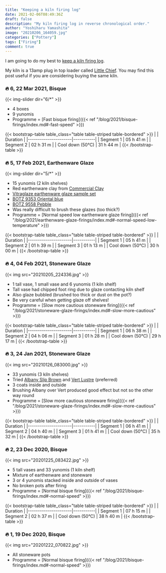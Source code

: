 ```yaml
---
title: "Keeping a kiln firing log"
date: 2021-02-06T08:49:36Z
draft: false
description: "My kiln firing log in reverse chronological order."
author: "Yoshiharu Yamashita"
image: "20210206_164059.jpg"
categories: ["Pottery"]
tags: ["Firing"]
comment: true
---
```


I am going to do my best to [keep a kiln firing log](https://alongthelanes.com/2019/11/26/keeping-a-kiln-log-free-template/).

My kiln is a 13amp plug in top loader called [Little Chief](https://northernkilns.com/plug-in-kilns/). You may find this post useful if you are considering buying the same kiln.

### :fire: 6, 22 Mar 2021, Bisque

{{< img-slider dir="6/*" >}}

- 4 boxes
- 9 yunomis
- Programme = [Fast bisque firing]({{< ref "/blog/2021/bisque-firings/index.md#-fast-speed" >}})

{{< bootstrap-table table_class="table table-striped table-bordered" >}}
|                      | Duration  |
|----------------------|-----------|
| Segment 1            | 05 h 41 m |
| Segment 2            | 02 h 31 m |
| Cool down (50&deg;C) | 31 h 44 m |
{{< /bootstrap-table >}}

### :fire: 5, 17 Feb 2021, Earthenware Glaze

{{< img-slider dir="5/*" >}}

- 15 yunomis (2 kiln shelves)
- Red earthenware clay from [Commercial Clay](http://www.commercialclay.co.uk/)
- [Vitraglaze earthenware glaze sample set](https://www.hot-clay.com/vitraglaze-earthenware-glaze-sample-set.html)
- [BOTZ 9353 Oriental blue](https://www.botz-glasuren.de/en/productoverview/9353/Orientblau/47)
- [BOTZ 9558 Pebble](https://www.botz-glasuren.de/en/productoverview/9558/Kiesel/231)
- Was really difficult to brush these glazes (too thick?)
- Programme = [Normal speed low earthenware glaze firing]({{< ref "/blog/2021/earthenware-glaze-firings/index.md#-normal-speed-low-temperature" >}})

{{< bootstrap-table table_class="table table-striped table-bordered" >}}
|                      | Duration  |
|----------------------|-----------|
| Segment 1            | 05 h 41 m |
| Segment 2            | 01 h 39 m |
| Segment 3            | 01 h 13 m |
| Cool down (50&deg;C) | 30 h 00 m |
{{< /bootstrap-table >}}

### :fire: 4, 04 Feb 2021, Stoneware Glaze

{{< img src="20210205_224336.jpg" >}}

- 1 tall vase, 1 small vase and 6 yunomis (1 kiln shelf)
- Tall vase had chipped foot ring due to glaze contacting kiln shelf
- Also glaze bubbled (brushed too thick or dust on the pot?)
- Be very careful when getting glaze off shelves!
- Programme = [Slow more cautious stoneware firing]({{< ref "/blog/2021/stoneware-glaze-firings/index.md#-slow-more-cautious" >}})

{{< bootstrap-table table_class="table table-striped table-bordered" >}}
|                      | Duration  |
|----------------------|-----------|
| Segment 1            | 06 h 38 m |
| Segment 2            | 04 h 06 m |
| Segment 3            | 01 h 28 m |
| Cool down (50&deg;C) | 29 h 17 m |
{{< /bootstrap-table >}}

### :fire: 3, 24 Jan 2021, Stoneware Glaze

{{< img src="20210126_083000.jpg" >}}

- 33 yunomis (3 kiln shelves)
- Tried [Albany Slip Brown](https://www.bluematchbox.co.uk/amaco-potters-choice-albany-slip-brown.html) and [Vert Lustre](https://www.bluematchbox.co.uk/amaco-potters-choice-vert-lustre.html) (preferred)
- 3 coats inside and outside
- Brushing Albany over Vert produced good effect but not so the other way round
- Programme = [Slow more cautious stoneware firing]({{< ref "/blog/2021/stoneware-glaze-firings/index.md#-slow-more-cautious" >}})

{{< bootstrap-table table_class="table table-striped table-bordered" >}}
|                      | Duration  |
|----------------------|-----------|
| Segment 1            | 06 h 41 m |
| Segment 2            | 04 h 40 m |
| Segment 3            | 01 h 41 m |
| Cool down (50&deg;C) | 35 h 32 m |
{{< /bootstrap-table >}}

### :fire: 2, 23 Dec 2020, Bisque

{{< img src="20201225_083422.jpg" >}}

- 5 tall vases and 33 yunomis (1 kiln shelf)
- Mixture of earthenware and stoneware
- 3 or 4 yunomis stacked inside and outside of vases
- No broken pots after firing
- Programme = [Normal bisque firing]({{< ref "/blog/2021/bisque-firings/index.md#-normal-speed" >}})

{{< bootstrap-table table_class="table table-striped table-bordered" >}}
|                      | Duration  |
|----------------------|-----------|
| Segment 1            | 07 h 15 m |
| Segment 2            | 02 h 37 m |
| Cool down (50&deg;C) | 38 h 40 m |
{{< /bootstrap-table >}}

### :fire: 1, 19 Dec 2020, Bisque

{{< img src="20201222_070822.jpg" >}}

- All stoneware pots
- Programme = [Normal bisque firing]({{< ref "/blog/2021/bisque-firings/index.md#-normal-speed" >}})